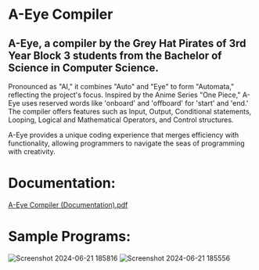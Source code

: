 # A-Eye Compiler

## A-Eye, a compiler by the Grey Hat Pirates of 3rd Year Block 3 students from the Bachelor of Science in Computer Science. 

Pronounced as "AI," it combines "Auto" and "Eye" to form "Automata," reflecting the project's focus. Inspired by the Anime Series "One Piece," A-Eye uses reserved words like 'onboard' and 'offboard' for 'start' and 'end.' The compiler offers features such as Input, Output, Conditional statements, Looping, Logical and Mathematical Operators, and Control structures. 

A-Eye provides a unique coding experience that merges efficiency with functionality, allowing programmers to navigate the seas of programming with creativity.

# Documentation:
[A-Eye Compiler (Documentation).pdf](https://github.com/user-attachments/files/16097687/A-Eye.Compiler.Documentation.pdf)

# Sample Programs:
![Screenshot 2024-06-21 185816](https://github.com/Elahnor/A-Eye-Compiler/assets/90495319/3cd936cd-d678-4e97-b6d0-5cd35ab78ca2)
![Screenshot 2024-06-21 185556](https://github.com/Elahnor/A-Eye-Compiler/assets/90495319/e350972a-4b34-4067-8c4b-c32e5fc53a81)
